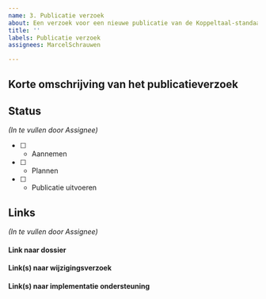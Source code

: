 ```yaml
---
name: 3. Publicatie verzoek
about: Een verzoek voor een nieuwe publicatie van de Koppeltaal-standaard
title: ''
labels: Publicatie verzoek
assignees: MarcelSchrauwen

---
```


## Korte omschrijving van het publicatieverzoek
<vul hier je verzoek in>


## Status
_(In te vullen door Assignee)_
- [ ] - Aannemen
- [ ] - Plannen
- [ ] - Publicatie uitvoeren

## Links
_(In te vullen door Assignee)_
#### Link naar dossier
#### Link(s) naar wijzigingsverzoek
#### Link(s) naar implementatie ondersteuning
